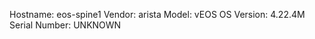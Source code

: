 Hostname:      eos-spine1
Vendor:        arista
Model:         vEOS
OS Version:    4.22.4M
Serial Number:  UNKNOWN
